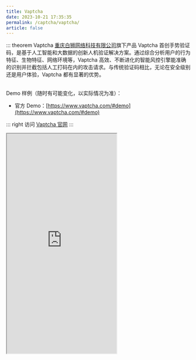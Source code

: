 ```yaml
---
title: Vaptcha
date: 2023-10-21 17:35:35
permalink: /captcha/vaptcha/
article: false
---
```


::: theorem Vaptcha
[重庆白狮网络科技有限公司](https://www.tianyancha.com/company/280611176)旗下产品 Vaptcha 首创手势验证码，是基于人工智能和大数据的创新人机验证解决方案。通过综合分析用户的行为特征、生物特征、网络环境等，Vaptcha 高效、不断进化的智能风控引擎能准确的识别并拦截包括人工打码在内的攻击请求。与传统验证码相比，无论在安全级别还是用户体验，Vaptcha 都有显著的优势。

<br>
Demo 样例（随时有可能变化，以实际情况为准）：
<br>

- 官方 Demo：[https://www.vaptcha.com/#demo](https://www.vaptcha.com/#demo)<Badge text="本页使用" type="error" vertical="middle"/>

::: right
访问 [Vaptcha 官网](https://www.vaptcha.com/)
:::

<iframe src="https://www.vaptcha.com/#demo" scrolling="no" height="600px"></iframe>
